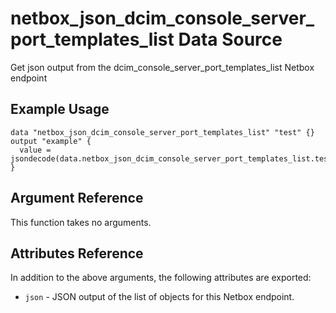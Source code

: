 # netbox\_json\_dcim\_console\_server\_port\_templates\_list Data Source

Get json output from the dcim_console_server_port_templates_list Netbox endpoint

## Example Usage

```hcl
data "netbox_json_dcim_console_server_port_templates_list" "test" {}
output "example" {
  value = jsondecode(data.netbox_json_dcim_console_server_port_templates_list.test.json)
}
```

## Argument Reference

This function takes no arguments.

## Attributes Reference

In addition to the above arguments, the following attributes are exported:
* ``json`` - JSON output of the list of objects for this Netbox endpoint.

